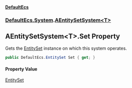 #### [DefaultEcs](index.md 'index')
### [DefaultEcs.System](index.md#DefaultEcs_System 'DefaultEcs.System').[AEntitySetSystem&lt;T&gt;](AEntitySetSystem_T_.md 'DefaultEcs.System.AEntitySetSystem&lt;T&gt;')
## AEntitySetSystem&lt;T&gt;.Set Property
Gets the [EntitySet](EntitySet.md 'DefaultEcs.EntitySet') instance on which this system operates.  
```csharp
public DefaultEcs.EntitySet Set { get; }
```
#### Property Value
[EntitySet](EntitySet.md 'DefaultEcs.EntitySet')
